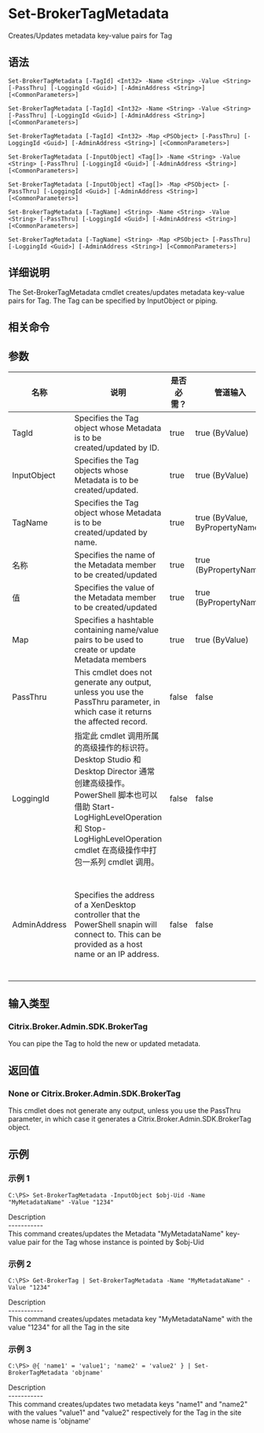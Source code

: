 # Set-BrokerTagMetadata

Creates/Updates metadata key-value pairs for Tag

## 语法

    Set-BrokerTagMetadata [-TagId] <Int32> -Name <String> -Value <String> [-PassThru] [-LoggingId <Guid>] [-AdminAddress <String>] [<CommonParameters>]
    
    Set-BrokerTagMetadata [-TagId] <Int32> -Name <String> -Value <String> [-PassThru] [-LoggingId <Guid>] [-AdminAddress <String>] [<CommonParameters>]
    
    Set-BrokerTagMetadata [-TagId] <Int32> -Map <PSObject> [-PassThru] [-LoggingId <Guid>] [-AdminAddress <String>] [<CommonParameters>]
    
    Set-BrokerTagMetadata [-InputObject] <Tag[]> -Name <String> -Value <String> [-PassThru] [-LoggingId <Guid>] [-AdminAddress <String>] [<CommonParameters>]
    
    Set-BrokerTagMetadata [-InputObject] <Tag[]> -Map <PSObject> [-PassThru] [-LoggingId <Guid>] [-AdminAddress <String>] [<CommonParameters>]
    
    Set-BrokerTagMetadata [-TagName] <String> -Name <String> -Value <String> [-PassThru] [-LoggingId <Guid>] [-AdminAddress <String>] [<CommonParameters>]
    
    Set-BrokerTagMetadata [-TagName] <String> -Map <PSObject> [-PassThru] [-LoggingId <Guid>] [-AdminAddress <String>] [<CommonParameters>]
    

## 详细说明

The Set-BrokerTagMetadata cmdlet creates/updates metadata key-value pairs for Tag. The Tag can be specified by InputObject or piping.

## 相关命令

## 参数

| 名称           | 说明                                                                                                                                                                              | 是否必需？ | 管道输入                           | 默认值                                                                                    |
| ------------ | ------------------------------------------------------------------------------------------------------------------------------------------------------------------------------- | ----- | ------------------------------ | -------------------------------------------------------------------------------------- |
| TagId        | Specifies the Tag object whose Metadata is to be created/updated by ID.                                                                                                         | true  | true (ByValue)                 |                                                                                        |
| InputObject  | Specifies the Tag objects whose Metadata is to be created/updated.                                                                                                              | true  | true (ByValue)                 |                                                                                        |
| TagName      | Specifies the Tag object whose Metadata is to be created/updated by name.                                                                                                       | true  | true (ByValue, ByPropertyName) |                                                                                        |
| 名称           | Specifies the name of the Metadata member to be created/updated                                                                                                                 | true  | true (ByPropertyName)          |                                                                                        |
| 值            | Specifies the value of the Metadata member to be created/updated                                                                                                                | true  | true (ByPropertyName)          |                                                                                        |
| Map          | Specifies a hashtable containing name/value pairs to be used to create or update Metadata members                                                                               | true  | true (ByValue)                 |                                                                                        |
| PassThru     | This cmdlet does not generate any output, unless you use the PassThru parameter, in which case it returns the affected record.                                                  | false | false                          | False                                                                                  |
| LoggingId    | 指定此 cmdlet 调用所属的高级操作的标识符。 Desktop Studio 和 Desktop Director 通常创建高级操作。 PowerShell 脚本也可以借助 Start-LogHighLevelOperation 和 Stop-LogHighLevelOperation cmdlet 在高级操作中打包一系列 cmdlet 调用。 | false | false                          |                                                                                        |
| AdminAddress | Specifies the address of a XenDesktop controller that the PowerShell snapin will connect to. This can be provided as a host name or an IP address.                              | false | false                          | Localhost. Once a value is provided by any cmdlet, this value will become the default. |

## 输入类型

### Citrix.Broker.Admin.SDK.BrokerTag

You can pipe the Tag to hold the new or updated metadata.

## 返回值

### None or Citrix.Broker.Admin.SDK.BrokerTag

This cmdlet does not generate any output, unless you use the PassThru parameter, in which case it generates a Citrix.Broker.Admin.SDK.BrokerTag object.

## 示例

### 示例 1

    C:\PS> Set-BrokerTagMetadata -InputObject $obj-Uid -Name "MyMetadataName" -Value "1234"
    

Description  
\---\---\-----  
This command creates/updates the Metadata "MyMetadataName" key-value pair for the Tag whose instance is pointed by $obj-Uid

### 示例 2

    C:\PS> Get-BrokerTag | Set-BrokerTagMetadata -Name "MyMetadataName" -Value "1234"
    

Description  
\---\---\-----  
This command creates/updates metadata key "MyMetadataName" with the value "1234" for all the Tag in the site

### 示例 3

    C:\PS> @{ 'name1' = 'value1'; 'name2' = 'value2' } | Set-BrokerTagMetadata 'objname'
    

Description  
\---\---\-----  
This command creates/updates two metadata keys "name1" and "name2" with the values "value1" and "value2" respectively for the Tag in the site whose name is 'objname'